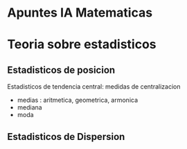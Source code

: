 # Apuntes IA Matematicas

# Teoria sobre estadisticos

## Estadisticos de posicion

Estadisticos de tendencia central: medidas de centralizacion
- medias : aritmetica, geometrica, armonica
- mediana
- moda


## Estadisticos de Dispersion



